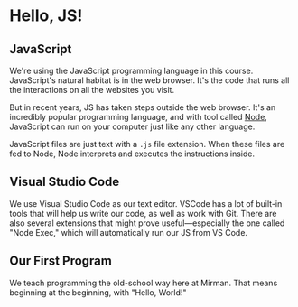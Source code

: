 # Hello, JS!

## JavaScript
We're using the JavaScript programming language in this course. JavaScript's natural habitat is in the web browser. It's the code that runs all the interactions on all the websites you visit.

But in recent years, JS has taken steps outside the web browser. It's an incredibly popular programming language, and with tool called [Node](https://nodejs.org), JavaScript can run on your computer just like any other language.

JavaScript files are just text with a `.js` file extension. When these files are fed to Node, Node interprets and executes the instructions inside.

## Visual Studio Code
We use Visual Studio Code as our text editor. VSCode has a lot of built-in tools that will help us write our code, as well as work with Git. There are also several extensions that might prove useful—especially the one called "Node Exec," which will automatically run our JS from VS Code.

## Our First Program
We teach programming the old-school way here at Mirman. That means beginning at the beginning, with "Hello, World!"